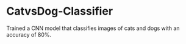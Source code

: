# CatvsDog-Classifier
Trained a CNN model that classifies images of cats and dogs with an accuracy of 80%.

